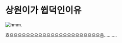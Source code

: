 # 상원이가 쓉덕인이유

![hmm.](https://raw.githubusercontent.com/Bless07/14901449/master/20190623140915.28604.gif)   


흐으으으으으으으으으으으으으으으으으으으으으으음..........
